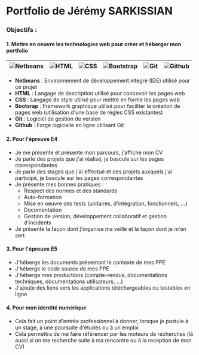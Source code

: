# Portfolio de Jérémy SARKISSIAN

### Objectifs :

#### 1. Mettre en oeuvre les technologies web pour créer et héberger mon portfolio

| ![Netbeans](https://upload.wikimedia.org/wikipedia/commons/thumb/9/98/Apache_NetBeans_Logo.svg/444px-Apache_NetBeans_Logo.svg.png) | ![HTML](https://upload.wikimedia.org/wikipedia/commons/thumb/6/61/HTML5_logo_and_wordmark.svg/512px-HTML5_logo_and_wordmark.svg.png) | ![CSS](https://anidedej.github.io/front-website/image/CSS_3.svg) | ![Bootstrap](https://ecofemina.fr/wp-content/uploads/2016/03/bootstrap-logo.jpg) | ![Git](https://upload.wikimedia.org/wikipedia/commons/thumb/e/e0/Git-logo.svg/langfr-220px-Git-logo.svg.png) | ![Github](https://cdn-icons-png.flaticon.com/512/25/25231.png) | 
| ------ | ------ | ------ | ------ | ------ | ------ |

- **Netbeans** : Environnement de développement intégré (IDE) utilisé pour ce projet
- **HTML** : Langage de description utilisé pour concevoir les pages web
- **CSS** : Langage de style utilisé pour mettre en forme les pages web
- **Bootsrap** : Framework graphique utilisé pour faciliter la création de pages web (utilisation d'une base de règles CSS existantes)
- **Git** : Logiciel de gestion de version
- **Github** : Forge logicielle en ligne utilisant Git

#### 2. Pour l'épreuve E4

- Je me présente et présente mon parcours, j'affiche mon CV
- Je parle des projets que j'ai réalisé, je bascule sur les pages correspondantes
- Je parle des stages que j'ai effectué et des projets auxquels j'ai participé, je bascule sur les pages correspondantes
- Je présente mes bonnes pratiques :
    - Respect des normes et des standards
    - Auto-formation
    - Mise en oeuvre des tests (unitaires, d'intégration, fonctionnels, ...)
    - Documentation
    - Gestion de version, développement collaboratif et gestion d'incidents
- Je présente la façon dont j'organise ma veille et la façon dont je m'en sert

#### 3. Pour l'épreuve E5

- J'héberge les documents présentant le contexte de mes PPE
- J'héberge le code source de mes PPE
- J'héberge mes productions (compte-rendus, documentations techniques, documentations utilisateurs, ...)
- J'ajoute des liens vers les applications téléchargeables ou testables en ligne

#### 4. Pour mon identité numérique

- Cela fait un point d'entrée professionnel à donner, lorsque je postule à un stage, à une poursuite d'études ou à un emploi
- Cela permettra de me faire référencer par les moteurs de recherches (là aussi si on me recherche suite à ma rencontre ou à la reception de mon CV)
